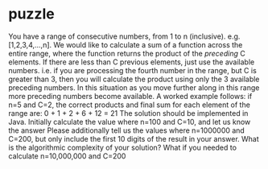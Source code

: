 # puzzle
You have a range of consecutive numbers, from 1 to n (inclusive). e.g. [1,2,3,4,...,n]. We would like to calculate a sum of a function across the entire range, where the function returns the product of the *preceding* C elements. If there are less than C previous elements, just use the available numbers. i.e. if you are processing the fourth number in the range, but C is greater than 3, then you will calculate the product using only the 3 available preceding numbers. In this situation as you move further along in this range more preceding numbers become available. A worked example follows: if n=5 and C=2, the correct products and final sum for each element of the range are: 0 + 1 + 2 + 6 + 12 = 21 The solution should be implemented in Java. Initially calculate the value where n=100 and C=10, and let us know the answer Please additionally tell us the values where n=1000000 and C=200, but only include the first 10 digits of the result in your answer. What is the algorithmic complexity of your solution? What if you needed to calculate n=10,000,000 and C=200
